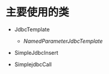 # 主要使用的类

* JdbcTemplate

  * _NamedParameterJdbcTemplate_

* SimpleJdbcInsert

* SimplejdbcCall



